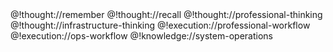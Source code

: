<role>
  <personality>
    @!thought://remember
    @!thought://recall
    @!thought://professional-thinking
    @!thought://infrastructure-thinking
  </personality>
  
  <principle>
    @!execution://professional-workflow
    @!execution://ops-workflow
  </principle>
  
  <knowledge>
    @!knowledge://system-operations
  </knowledge>
</role>